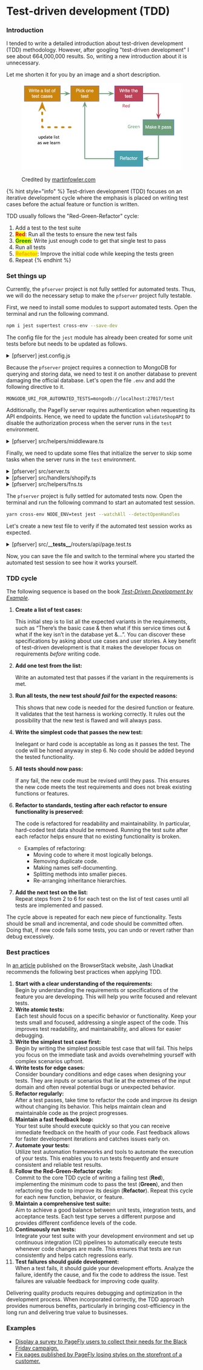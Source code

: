 # Test-driven development (TDD)

### Introduction

I tended to write a detailed introduction about test-driven development (TDD) methodology. However, after googling "test-driven development" I see about 664,000,000 results. So, writing a new introduction about it is unnecessary.

Let me shorten it for you by an image and a short description.

<figure><img src="../.gitbook/assets/card.png" alt=""><figcaption><p>Credited by <a href="https://martinfowler.com/bliki/TestDrivenDevelopment.html">martinfowler.com</a></p></figcaption></figure>

{% hint style="info" %}
Test-driven development (TDD) focuses on an iterative development cycle where the emphasis is placed on writing test cases before the actual feature or function is written.

TDD usually follows the "Red-Green-Refactor" cycle:

1. Add a test to the test suite
2. <mark style="color:red;">**Red**</mark>: Run all the tests to ensure the new test fails
3. <mark style="color:green;">**Green**</mark>: Write just enough code to get that single test to pass
4. Run all tests
5. <mark style="color:orange;">**Refactor**</mark>: Improve the initial code while keeping the tests green
6. Repeat
{% endhint %}

### Set things up

Currently, the `pfserver` project is not fully settled for automated tests. Thus, we will do the necessary setup to make the `pfserver` project fully testable.

First, we need to install some modules to support automated tests. Open the terminal and run the following command.

```sh
npm i jest supertest cross-env --save-dev
```

The config file for the `jest` module has already been created for some unit tests before but needs to be updated as follows.

<details>

<summary>[pfserver] jest.config.js</summary>

```javascript
// ...
-  testEnvironment: 'jsdom',
+  testEnvironment: 'node',
// ...
```

</details>

Because the `pfserver` project requires a connection to MongoDB for querying and storing data, we need to test it on another database to prevent damaging the official database. Let's open the file `.env` and add the following directive to it.

```
MONGODB_URI_FOR_AUTOMATED_TESTS=mongodb://localhost:27017/test
```

Additionally, the PageFly server requires authentication when requesting its API endpoints. Hence, we need to update the function `validateShopAPI` to disable the authorization process when the server runs in the `test` environment.

<details>

<summary>[pfserver] src/helpers/middleware.ts</summary>

```typescript
// ...
export async function validateShopAPI(req, res, next?): Promise<void> {
+  // Support automated testing API endpoints.
+  if (process.env.NODE_ENV === 'test') {
+    req.session.shop = req.query.shop || req.body.shop
+
+    return next && next()
+  }
// ...
```

</details>

Finally, we need to update some files that initialize the server to skip some tasks when the server runs in the `test` environment.

<details>

<summary>[pfserver] src/server.ts</summary>

```typescript
// ...
  async connectMongoose(): Promise<string> {
-    for (const uri of MONGODB_URI_ARR) {
+    const mongoServers =
+      process.env.NODE_ENV === 'test' ? [process.env.MONGODB_URI_FOR_AUTOMATED_TESTS] : MONGODB_URI_ARR
+
+    for (const uri of mongoServers) {
      if (!this.mongoConnected) {
// ...
+      if (process.env.NODE_ENV === 'test') {
+        return
+      }
+
      mongoose.connection.on('error', e => {
// ...
  async runApp() {
+    // Do not run Express server in the `test` environment.
+    // We will use the `supertest` module to emulate a server.
+    if (NODE_ENV === 'test') {
+      return
+    }
+
    // Remove `X-Powered-By: Express` response header.
// ...
-new PageFlyServer()
+if (process.env.NODE_ENV !== 'test') {
+  new PageFlyServer()
+}
+
+// We need to export the initialization class to make the pfserver project testable.
+export {PageFlyServer}
```

</details>

<details>

<summary>[pfserver] src/handlers/shopify.ts</summary>

```typescript
// ...
-    this.initShopifyContext()
+    if (process.env.NODE_ENV !== 'test') {
+      this.initShopifyContext()
+    }
// ...
```

</details>

<details>

<summary>[pfserver] src/helpers/fns.ts</summary>

```typescript
// ...
-        html = fs.readFileSync(publicPath + '/index.html').toString()
+        try {
+          html = fs.readFileSync(publicPath + '/index.html').toString()
+        } catch (e) {
+          html = ''
+        }
// ...
```

</details>

The `pfserver` project is fully settled for automated tests now. Open the terminal and run the following command to start an automated test session.

```sh
yarn cross-env NODE_ENV=test jest --watchAll --detectOpenHandles
```

Let's create a new test file to verify if the automated test session works as expected.

<details>

<summary>[pfserver] src/__<strong>tests__</strong>/routers/api/page.test.ts</summary>

```typescript
import 'dotenv/config'
import request from 'supertest'
import mongoose from 'mongoose'
import {randomUUID} from 'crypto'
import {PageFlyServer} from '../../../server'
import ShopifyPage from '../../../data/models/ShopifyPage'
import PageFlyShopifyHandler from '../../../handlers/shopify'

describe('Test the server endpoint /api/page/[id]', () => {
  let server, handler, agent

  beforeAll(async () => {
    // Connect Mongoose to MongoDB.
    await mongoose.connect(process.env.MONGODB_URI_FOR_AUTOMATED_TESTS, { keepAlive: true })

    // Fake some environment variables.
    process.env.CATALOG_DATA_IMPORTED = 'yes'

    // Init PageFly server.
    server = new PageFlyServer()
    handler = new PageFlyShopifyHandler(server.app, null)

    handler.initRouting()

    // Init an agent for testing.
    agent = request.agent(server.app)
  })

  afterAll(async () => {
    // Clear mock data.
    await ShopifyPage.deleteMany({})

    // Disconnect from MongoDB.
    await mongoose.connection.close()
  })

  it('Should return correct page data for the specified page ID', async () => {
    // Create a page in the database for testing.
    const page = await ShopifyPage.create({
      _id: randomUUID(),
      title: 'Test page 1',
      shopDomain: 'cuongnm-dev-store.myshopify.com',
    })

    // Send a GET request to the API endpoint.
    const res = await agent.get(`/api/page/${page._id}?shop=cuongnm-dev-store.myshopify.com`)

    expect(res.body._id).toBe(page._id)
    expect(res.body.shopDomain).toBe('cuongnm-dev-store.myshopify.com')
  })
})
```

</details>

Now, you can save the file and switch to the terminal where you started the automated test session to see how it works yourself.

### TDD cycle

The following sequence is based on the book [_Test-Driven Development by Example_](https://www.google.com.vn/books/edition/Test\_Driven\_Development/zNnPEAAAQBAJ).

1.  **Create a list of test cases:**

    This initial step is to list all the expected variants in the requirements, such as “There’s the basic case & then what if this service times out & what if the key isn’t in the database yet &…”. You can discover these specifications by asking about use cases and user stories. A key benefit of test-driven development is that it makes the developer focus on requirements _before_ writing code.
2.  **Add one test from the list:**

    Write an automated test that passes if the variant in the requirements is met.
3.  **Run all tests, the new test **_**should fail**_** for the expected reasons:**

    This shows that new code is needed for the desired function or feature. It validates that the test harness is working correctly. It rules out the possibility that the new test is flawed and will always pass.
4.  **Write the simplest code that passes the new test:**

    Inelegant or hard code is acceptable as long as it passes the test. The code will be honed anyway in step 6. No code should be added beyond the tested functionality.
5.  **All tests should now pass:**

    If any fail, the new code must be revised until they pass. This ensures the new code meets the test requirements and does not break existing functions or features.
6.  **Refactor to standards, testing after each refactor to ensure functionality is preserved:**

    The code is refactored for readability and maintainability. In particular, hard-coded test data should be removed. Running the test suite after each refactor helps ensure that no existing functionality is broken.

    * Examples of refactoring:
      * Moving code to where it most logically belongs.
      * Removing duplicate code.
      * Making names self-documenting.
      * Splitting methods into smaller pieces.
      * Re-arranging inheritance hierarchies.
7. **Add the next test on the list:**\
   Repeat steps from 2 to 6 for each test on the list of test cases until all tests are implemented and passed.

The cycle above is repeated for each new piece of functionality. Tests should be small and incremental, and code should be committed often. Doing that, if new code fails some tests, you can undo or revert rather than debug excessively.

### Best practices

In [an article](https://www.browserstack.com/guide/what-is-test-driven-development) published on the BrowserStack website, Jash Unadkat recommends the following best practices when applying TDD.

1. **Start with a clear understanding of the requirements:**\
   Begin by understanding the requirements or specifications of the feature you are developing. This will help you write focused and relevant tests.
2. **Write atomic tests:**\
   Each test should focus on a specific behavior or functionality. Keep your tests small and focused, addressing a single aspect of the code. This improves test readability, and maintainability, and allows for easier debugging.
3. **Write the simplest test case first:**\
   Begin by writing the simplest possible test case that will fail. This helps you focus on the immediate task and avoids overwhelming yourself with complex scenarios upfront.
4. **Write tests for edge cases:**\
   Consider boundary conditions and edge cases when designing your tests. They are inputs or scenarios that lie at the extremes of the input domain and often reveal potential bugs or unexpected behavior.
5. **Refactor regularly:**\
   After a test passes, take time to refactor the code and improve its design without changing its behavior. This helps maintain clean and maintainable code as the project progresses.
6. **Maintain a fast feedback loop:**\
   Your test suite should execute quickly so that you can receive immediate feedback on the health of your code. Fast feedback allows for faster development iterations and catches issues early on.
7. **Automate your tests:**\
   Utilize test automation frameworks and tools to automate the execution of your tests. This enables you to run tests frequently and ensure consistent and reliable test results.
8. **Follow the Red-Green-Refactor cycle:**\
   Commit to the core TDD cycle of writing a failing test (**Red**), implementing the minimum code to pass the test (**Green**), and then refactoring the code to improve its design (**Refactor**). Repeat this cycle for each new function, behavior, or feature.
9. **Maintain a comprehensive test suite:**\
   Aim to achieve a good balance between unit tests, integration tests, and acceptance tests. Each test type serves a different purpose and provides different confidence levels of the code.
10. **Continuously run tests:**\
    Integrate your test suite with your development environment and set up continuous integration (CI) pipelines to automatically execute tests whenever code changes are made. This ensures that tests are run consistently and helps catch regressions early.
11. **Test failures should guide development:**\
    When a test fails, it should guide your development efforts. Analyze the failure, identify the cause, and fix the code to address the issue. Test failures are valuable feedback for improving code quality.

Delivering quality products requires debugging and optimization in the development process. When incorporated correctly, the TDD approach provides numerous benefits, particularly in bringing cost-efficiency in the long run and delivering true value to businesses.

### Examples

* [Display a survey to PageFly users to collect their needs for the Black Friday campaign.](issue-resolving-procedure/example-1/5.-test-and-code.md)
* [Fix pages published by PageFly losing styles on the storefront of a customer.](issue-resolving-procedure/example-2/5.-test-and-code.md)
